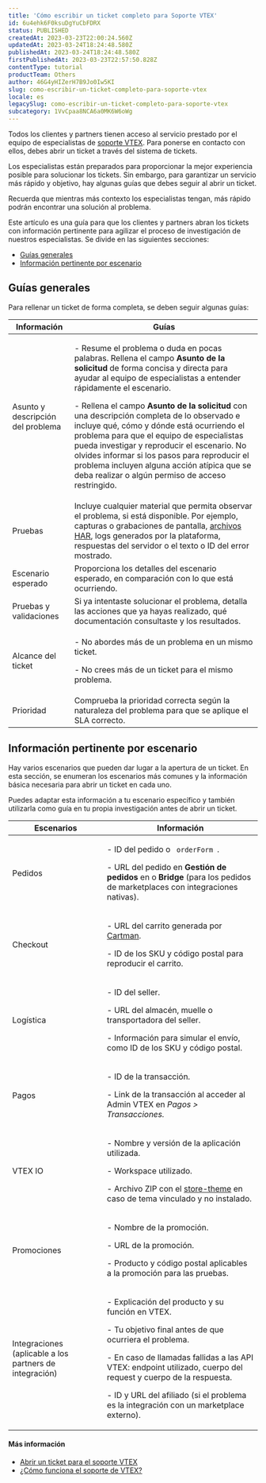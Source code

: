 ```yaml
---
title: 'Cómo escribir un ticket completo para Soporte VTEX'
id: 6u4ehk6F0ksuDgYuCbFDRX
status: PUBLISHED
createdAt: 2023-03-23T22:00:24.560Z
updatedAt: 2023-03-24T18:24:48.580Z
publishedAt: 2023-03-24T18:24:48.580Z
firstPublishedAt: 2023-03-23T22:57:50.828Z
contentType: tutorial
productTeam: Others
author: 46G4yHIZerH7B9Jo0Iw5KI
slug: como-escribir-un-ticket-completo-para-soporte-vtex
locale: es
legacySlug: como-escribir-un-ticket-completo-para-soporte-vtex
subcategory: 1VvCpaa8NCA6a0MK6W6oWg
---
```


Todos los clientes y partners tienen acceso al servicio prestado por el equipo de especialistas de [soporte VTEX](https://help.vtex.com/es/faq/como-funciona-o-suporte-da-vtex--3kACEfni4m8Yxa1vnf2ebe). Para ponerse en contacto con ellos, debes abrir un ticket a través del sistema de tickets.

Los especialistas están preparados para proporcionar la mejor experiencia posible para solucionar los tickets. Sin embargo, para garantizar un servicio más rápido y objetivo, hay algunas guías que debes seguir al abrir un ticket.

Recuerda que mientras más contexto los especialistas tengan, más rápido podrán encontrar una solución al problema.

Este artículo es una guía para que los clientes y partners abran los tickets con información pertinente para agilizar el proceso de investigación de nuestros especialistas. Se divide en las siguientes secciones:

- [Guías generales](#guias-generales)
- [Información pertinente por escenario](#informacion-pertinente-por-escenario)

## Guías generales

Para rellenar un ticket de forma completa, se deben seguir algunas guías:

| Información | Guías |
| ----------- | ----------- |
| Asunto y descripción del problema | <p> - Resume el problema o duda en pocas palabras. Rellena el campo **Asunto de la solicitud** de forma concisa y directa para ayudar al equipo de especialistas a entender rápidamente el escenario. </p> <p> - Rellena el campo **Asunto de la solicitud** con una descripción completa de lo observado e incluye qué, cómo y dónde está ocurriendo el problema para que el equipo de especialistas pueda investigar y reproducir el escenario. No olvides informar si los pasos para reproducir el problema incluyen alguna acción atípica que se deba realizar o algún permiso de acceso restringido. </p>  |
| Pruebas | Incluye cualquier material que permita observar el problema, si está disponible. Por ejemplo, capturas o grabaciones de pantalla, [archivos HAR](https://help.vtex.com/es/tutorial/gerar-arquivo-har-para-debugar-problemas-na-loja--15xVlw8nuakk2k6Cao4k2Q), logs generados por la plataforma, respuestas del servidor o el texto o ID del error mostrado. |
| Escenario esperado | Proporciona los detalles del escenario esperado, en comparación con lo que está ocurriendo. |
| Pruebas y validaciones | Si ya intentaste solucionar el problema, detalla las acciones que ya hayas realizado, qué documentación consultaste y los resultados. |
| Alcance del ticket | <p> - No abordes más de un problema en un mismo ticket. </p> <p> - No crees más de un ticket para el mismo problema. </p> |
| Prioridad | Comprueba la prioridad correcta según la naturaleza del problema para que se aplique el SLA correcto. |

## Información pertinente por escenario

Hay varios escenarios que pueden dar lugar a la apertura de un ticket. En esta sección, se enumeran los escenarios más comunes y la información básica necesaria para abrir un ticket en cada uno.

Puedes adaptar esta información a tu escenario específico y también utilizarla como guía en tu propia investigación antes de abrir un ticket.

| Escenarios | Información |
| ----------- | ----------- |
| Pedidos | <p> - ID del pedido o <code> orderForm </code>. </p> <p> - URL del pedido en <strong> Gestión de pedidos </strong> en o <strong> Bridge </strong> (para los pedidos de marketplaces con integraciones nativas). </p> |
| Checkout | <p> - URL del carrito generada por <a href="https://help.vtex.com/es/tutorial/configurar-o-cartman--1ACMTStZYkMqB0lTgwg451">Cartman</a>. </p> <p> - ID de los SKU y código postal para reproducir el carrito. </p>
| Logística | <p> - ID del seller. </p> <p> - URL del almacén, muelle o transportadora del seller. </p> <p> - Información para simular el envío, como ID de los SKU y código postal. </p> |
| Pagos | <p> - ID de la transacción. </p> <p> - Link de la transacción al acceder al Admin VTEX en <em> Pagos > Transacciones. </em> </p>
| VTEX IO | <p> - Nombre y versión de la aplicación utilizada. </p> <p> - Workspace utilizado. </p> <p> - Archivo ZIP con el <a href="https://developers.vtex.com/docs/guides/vtex-io-documentation-3-settingyourstoretheme">store-theme</a> en caso de tema vinculado y no instalado. </p> |
| Promociones | <p> - Nombre de la promoción. </p> <p> - URL de la promoción. </p> <p> - Producto y código postal aplicables a la promoción para las pruebas. </p> |
| Integraciones (aplicable a los partners de integración) | <p> - Explicación del producto y su función en VTEX. </p> <p> - Tu objetivo final antes de que ocurriera el problema. </p> <p> - En caso de llamadas fallidas a las API VTEX: endpoint utilizado, cuerpo del request y cuerpo de la respuesta. </p> <p> - ID y URL del afiliado (si el problema es la integración con un marketplace externo). </p>

#### Más información

- [Abrir un ticket para el soporte VTEX](https://help.vtex.com/es/tutorial/abrir-chamados-para-o-suporte-vtex--16yOEqpO32UQYygSmMSSAM)
- [¿Cómo funciona el soporte de VTEX?](https://help.vtex.com/es/faq/como-funciona-o-suporte-da-vtex--3kACEfni4m8Yxa1vnf2ebe)
